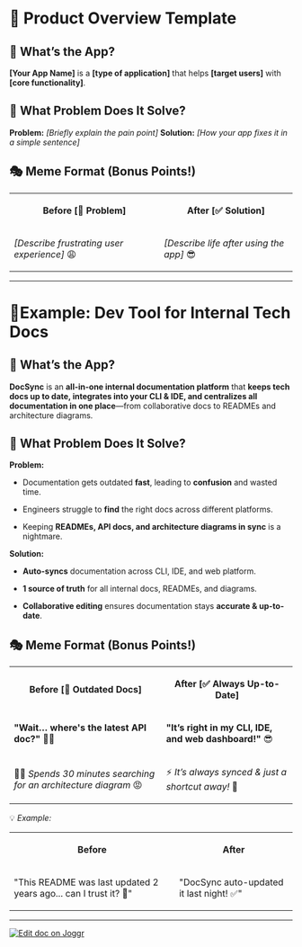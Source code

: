<!--@@joggrdoc@@-->
<!-- @joggr:version(v2):end -->
<!-- @joggr:warning:start -->
<!-- 
  _   _   _    __        __     _      ____    _   _   ___   _   _    ____     _   _   _ 
 | | | | | |   \ \      / /    / \    |  _ \  | \ | | |_ _| | \ | |  / ___|   | | | | | |
 | | | | | |    \ \ /\ / /    / _ \   | |_) | |  \| |  | |  |  \| | | |  _    | | | | | |
 |_| |_| |_|     \ V  V /    / ___ \  |  _ <  | |\  |  | |  | |\  | | |_| |   |_| |_| |_|
 (_) (_) (_)      \_/\_/    /_/   \_\ |_| \_\ |_| \_| |___| |_| \_|  \____|   (_) (_) (_)
                                                              
This document is managed by Joggr. Editing this document could break Joggr's core features, i.e. our 
ability to auto-maintain this document. Please use the Joggr editor to edit this document 
(link at bottom of the page).
-->
<!-- @joggr:warning:end -->
# 🚀 Product Overview Template

## 📌 What’s the App?

**\[Your App Name]** is a **\[type of application]** that helps **\[target users]** with **\[core functionality]**.

## 🤔 What Problem Does It Solve?

**Problem:** *\[Briefly explain the pain point]* **Solution:** *\[How your app fixes it in a simple sentence]*

## 🎭 Meme Format (Bonus Points!)

<table class="dashdraft-table">
  <tbody>
    <tr class="dashdraft-table-row">
      <th class="dashdraft-table-header" colspan="1" rowspan="1">
        <p class="dashdraft-paragraph">Before [<span data-name="no_entry_sign" class="dashdraft-emoji" data-type="emoji">🚫</span> Problem]</p>
      </th>
      <th class="dashdraft-table-header" colspan="1" rowspan="1">
        <p class="dashdraft-paragraph">After [<span data-name="check_mark_button" class="dashdraft-emoji" data-type="emoji">✅</span> Solution]</p>
      </th>
    </tr>
    <tr class="dashdraft-table-row">
      <td class="dashdraft-table-cell" colspan="1" rowspan="1">
        <p class="dashdraft-paragraph"><em class="dashdraft-italic">[Describe frustrating user experience]</em> <span data-name="weary" class="dashdraft-emoji" data-type="emoji">😩</span></p>
      </td>
      <td class="dashdraft-table-cell" colspan="1" rowspan="1">
        <p class="dashdraft-paragraph"><em class="dashdraft-italic">[Describe life after using the app]</em> <span data-name="smiling_face_with_sunglasses" class="dashdraft-emoji" data-type="emoji">😎</span></p>
      </td>
    </tr>
  </tbody>
</table>

***

# 🔧Example: Dev Tool for Internal Tech Docs

## 📌 What’s the App?

**DocSync** is an **all-in-one internal documentation platform** that **keeps tech docs up to date, integrates into your CLI & IDE, and centralizes all documentation in one place**—from collaborative docs to READMEs and architecture diagrams.

## 🤔 What Problem Does It Solve?

**Problem:**

* Documentation gets outdated **fast**, leading to **confusion** and wasted time.

* Engineers struggle to **find** the right docs across different platforms.

* Keeping **READMEs, API docs, and architecture diagrams in sync** is a nightmare.

**Solution:**

* **Auto-syncs** documentation across CLI, IDE, and web platform.

* **1 source of truth** for all internal docs, READMEs, and diagrams.

* **Collaborative editing** ensures documentation stays **accurate & up-to-date**.

## 🎭 Meme Format (Bonus Points!)

<table class="dashdraft-table">
  <tbody>
    <tr class="dashdraft-table-row">
      <th class="dashdraft-table-header" colspan="1" rowspan="1">
        <p class="dashdraft-paragraph">Before [<span data-name="no_entry_sign" class="dashdraft-emoji" data-type="emoji">🚫</span> Outdated Docs]</p>
      </th>
      <th class="dashdraft-table-header" colspan="1" rowspan="1">
        <p class="dashdraft-paragraph">After [<span data-name="check_mark_button" class="dashdraft-emoji" data-type="emoji">✅</span> Always Up-to-Date]</p>
      </th>
    </tr>
    <tr class="dashdraft-table-row">
      <td class="dashdraft-table-cell" colspan="1" rowspan="1">
        <p class="dashdraft-paragraph"><strong class="dashdraft-bold">"Wait… where's the latest API doc?"</strong> <span data-name="dizzy_eyes" class="dashdraft-emoji" data-type="emoji">😵‍💫</span></p>
      </td>
      <td class="dashdraft-table-cell" colspan="1" rowspan="1">
        <p class="dashdraft-paragraph"><strong class="dashdraft-bold">"It’s right in my CLI, IDE, and web dashboard!"</strong> <span data-name="smiling_face_with_sunglasses" class="dashdraft-emoji" data-type="emoji">😎</span></p>
      </td>
    </tr>
    <tr class="dashdraft-table-row">
      <td class="dashdraft-table-cell" colspan="1" rowspan="1">
        <p class="dashdraft-paragraph"><span data-name="technologist" class="dashdraft-emoji" data-type="emoji">🧑‍💻</span> <em class="dashdraft-italic">Spends 30 minutes searching for an architecture diagram</em> <span data-name="pout" class="dashdraft-emoji" data-type="emoji">😡</span></p>
      </td>
      <td class="dashdraft-table-cell" colspan="1" rowspan="1">
        <p class="dashdraft-paragraph"><span data-name="high_voltage" class="dashdraft-emoji" data-type="emoji">⚡</span> <em class="dashdraft-italic">It’s always synced &#x26; just a shortcut away!</em> <span data-name="rocket" class="dashdraft-emoji" data-type="emoji">🚀</span></p>
      </td>
    </tr>
  </tbody>
</table>

💡 *Example:*

<table class="dashdraft-table">
  <tbody>
    <tr class="dashdraft-table-row">
      <th class="dashdraft-table-header" colspan="1" rowspan="1">
        <p class="dashdraft-paragraph">Before</p>
      </th>
      <th class="dashdraft-table-header" colspan="1" rowspan="1">
        <p class="dashdraft-paragraph">After</p>
      </th>
    </tr>
    <tr class="dashdraft-table-row">
      <td class="dashdraft-table-cell" colspan="1" rowspan="1">
        <p class="dashdraft-paragraph">"This README was last updated 2 years ago... can I trust it? <span data-name="thinking" class="dashdraft-emoji" data-type="emoji">🤔</span>"</p>
      </td>
      <td class="dashdraft-table-cell" colspan="1" rowspan="1">
        <p class="dashdraft-paragraph">"DocSync auto-updated it last night! <span data-name="check_mark_button" class="dashdraft-emoji" data-type="emoji">✅</span>"</p>
      </td>
    </tr>
  </tbody>
</table>

<!-- @joggr:editLink(a8c323f7-f006-4610-8f76-56196d98bd89):start -->
---
<a href="https://app.joggr.io/app/documents/a8c323f7-f006-4610-8f76-56196d98bd89/edit">
  <img src="https://cdn.joggr.io/assets/static/badges/joggr-document-edit.svg?did=a8c323f7-f006-4610-8f76-56196d98bd89" alt="Edit doc on Joggr" />
</a>
<!-- @joggr:editLink(a8c323f7-f006-4610-8f76-56196d98bd89):end -->
